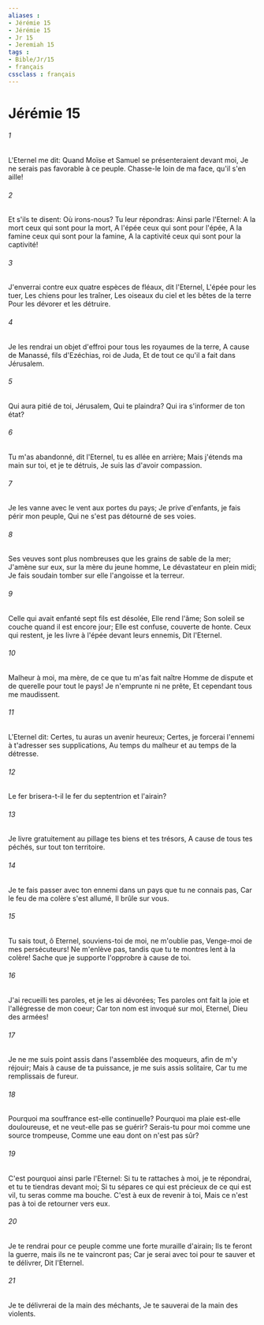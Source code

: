 ```yaml
---
aliases : 
- Jérémie 15
- Jérémie 15
- Jr 15
- Jeremiah 15
tags : 
- Bible/Jr/15
- français
cssclass : français
---
```


# Jérémie 15

###### 1
L'Eternel me dit: Quand Moïse et Samuel se présenteraient devant moi, Je ne serais pas favorable à ce peuple. Chasse-le loin de ma face, qu'il s'en aille!
###### 2
Et s'ils te disent: Où irons-nous? Tu leur répondras: Ainsi parle l'Eternel: A la mort ceux qui sont pour la mort, A l'épée ceux qui sont pour l'épée, A la famine ceux qui sont pour la famine, A la captivité ceux qui sont pour la captivité!
###### 3
J'enverrai contre eux quatre espèces de fléaux, dit l'Eternel, L'épée pour les tuer, Les chiens pour les traîner, Les oiseaux du ciel et les bêtes de la terre Pour les dévorer et les détruire.
###### 4
Je les rendrai un objet d'effroi pour tous les royaumes de la terre, A cause de Manassé, fils d'Ezéchias, roi de Juda, Et de tout ce qu'il a fait dans Jérusalem.
###### 5
Qui aura pitié de toi, Jérusalem, Qui te plaindra? Qui ira s'informer de ton état?
###### 6
Tu m'as abandonné, dit l'Eternel, tu es allée en arrière; Mais j'étends ma main sur toi, et je te détruis, Je suis las d'avoir compassion.
###### 7
Je les vanne avec le vent aux portes du pays; Je prive d'enfants, je fais périr mon peuple, Qui ne s'est pas détourné de ses voies.
###### 8
Ses veuves sont plus nombreuses que les grains de sable de la mer; J'amène sur eux, sur la mère du jeune homme, Le dévastateur en plein midi; Je fais soudain tomber sur elle l'angoisse et la terreur.
###### 9
Celle qui avait enfanté sept fils est désolée, Elle rend l'âme; Son soleil se couche quand il est encore jour; Elle est confuse, couverte de honte. Ceux qui restent, je les livre à l'épée devant leurs ennemis, Dit l'Eternel.
###### 10
Malheur à moi, ma mère, de ce que tu m'as fait naître Homme de dispute et de querelle pour tout le pays! Je n'emprunte ni ne prête, Et cependant tous me maudissent.
###### 11
L'Eternel dit: Certes, tu auras un avenir heureux; Certes, je forcerai l'ennemi à t'adresser ses supplications, Au temps du malheur et au temps de la détresse.
###### 12
Le fer brisera-t-il le fer du septentrion et l'airain?
###### 13
Je livre gratuitement au pillage tes biens et tes trésors, A cause de tous tes péchés, sur tout ton territoire.
###### 14
Je te fais passer avec ton ennemi dans un pays que tu ne connais pas, Car le feu de ma colère s'est allumé, Il brûle sur vous.
###### 15
Tu sais tout, ô Eternel, souviens-toi de moi, ne m'oublie pas, Venge-moi de mes persécuteurs! Ne m'enlève pas, tandis que tu te montres lent à la colère! Sache que je supporte l'opprobre à cause de toi.
###### 16
J'ai recueilli tes paroles, et je les ai dévorées; Tes paroles ont fait la joie et l'allégresse de mon coeur; Car ton nom est invoqué sur moi, Eternel, Dieu des armées!
###### 17
Je ne me suis point assis dans l'assemblée des moqueurs, afin de m'y réjouir; Mais à cause de ta puissance, je me suis assis solitaire, Car tu me remplissais de fureur.
###### 18
Pourquoi ma souffrance est-elle continuelle? Pourquoi ma plaie est-elle douloureuse, et ne veut-elle pas se guérir? Serais-tu pour moi comme une source trompeuse, Comme une eau dont on n'est pas sûr?
###### 19
C'est pourquoi ainsi parle l'Eternel: Si tu te rattaches à moi, je te répondrai, et tu te tiendras devant moi; Si tu sépares ce qui est précieux de ce qui est vil, tu seras comme ma bouche. C'est à eux de revenir à toi, Mais ce n'est pas à toi de retourner vers eux.
###### 20
Je te rendrai pour ce peuple comme une forte muraille d'airain; Ils te feront la guerre, mais ils ne te vaincront pas; Car je serai avec toi pour te sauver et te délivrer, Dit l'Eternel.
###### 21
Je te délivrerai de la main des méchants, Je te sauverai de la main des violents.
